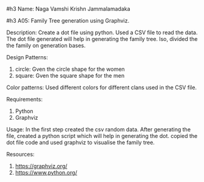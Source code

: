 #h3 Name: Naga Vamshi Krishn Jammalamadaka

#h3 A05: Family Tree generation using Graphviz.

Description:
Create a dot file using python. Used a CSV file to read the data. The dot file generated will help in generating the family tree. lso, divided the the family on generation bases.


Design Patterns:
1. circle: Gven the circle shape for the women
2. square: Gven the square shape for the men

Color patterns:
Used different colors for different clans used in the CSV file.

Requirements:
1. Python
2. Graphviz

Usage: 
In the first step created the csv random data. After generating the file, created a python script which will help in generating the dot. copied the dot file code and used graphviz to visualise the family tree.


Resources: 
1. https://graphviz.org/
2. https://www.python.org/
